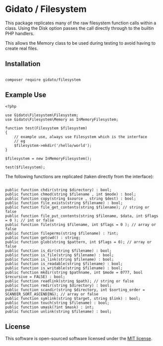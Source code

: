 # Gidato / Filesystem

This package replicates many of the raw filesystem function calls within a class.
Using the Disk option passes the call directly through to the builtin PHP handlers.

This allows the Memory class to be used during testing to avoid having to create real files.

## Installation
```

composer require gidato/filesystem

```

## Example Use

```
<?php

use Gidato\Filesystem\Filesystem;
use Gidato\Filesystem\Memory as InMemoryFilesystem;

function test(Filesystem $filesystem)
{
    // example use, always use Filesystem which is the interface
    // eg
    $filesystem->mkdir('/hello/world');
}

$filesystem = new InMemoryFilesystem();

test($filesystem);

```

The following functions are replicated (taken directly from the interface):
```

public function chdir(string $directory) : bool;
public function chmod(string $filename , int $mode) : bool;
public function copy(string $source , string $dest) : bool;
public function file_exists(string $filename) : bool;
public function file_get_contents(string $filename); // string or false
public function file_put_contents(string $filename, $data, int $flags = 0 ); // int or false
public function file(string $filename, int $flags = 0 ); // array or false
public function fileperms(string $filename) : ?int;
public function getcwd() : string;
public function glob(string $pattern, int $flags = 0); // array or false
public function is_dir(string $filename) : bool;
public function is_file(string $filename) : bool;
public function is_link(string $filename) : bool;
public function is_readable(string $filename) : bool;
public function is_writable(string $filename) : bool;
public function mkdir(string $pathname, int $mode = 0777, bool $recursive = FALSE) : bool;
public function readlink(string $path); // string or false
public function rmdir(string $directory) : bool;
public function scandir(string $directory, int $sorting_order = SCANDIR_SORT_ASCENDING); // array or false
public function symlink(string $target, string $link) : bool;
public function touch(string $filename) : bool;
public function umask(?int $mask) : int;
public function unlink(string $filename) : bool;

```


## License

This software is open-sourced software licensed under the [MIT license](https://opensource.org/licenses/MIT).
